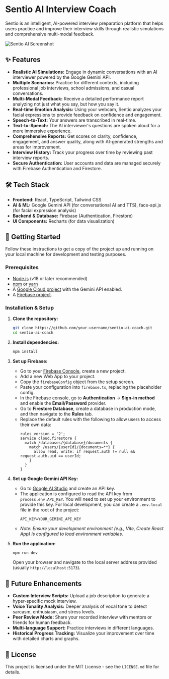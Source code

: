 # Sentio AI Interview Coach

Sentio is an intelligent, AI-powered interview preparation platform that helps users practice and improve their interview skills through realistic simulations and comprehensive multi-modal feedback.

![Sentio AI Screenshot](https://storage.googleapis.com/aistudio-ux-team-public/sdk_gallery/demos/sentio.png)

## ✨ Features

- **Realistic AI Simulations:** Engage in dynamic conversations with an AI interviewer powered by the Google Gemini API.
- **Multiple Scenarios:** Practice for different contexts, including professional job interviews, school admissions, and casual conversations.
- **Multi-Modal Feedback:** Receive a detailed performance report analyzing not just what you say, but how you say it.
- **Real-time Emotion Analysis:** Using your webcam, Sentio analyzes your facial expressions to provide feedback on confidence and engagement.
- **Speech-to-Text:** Your answers are transcribed in real-time.
- **Text-to-Speech:** The AI interviewer's questions are spoken aloud for a more immersive experience.
- **Comprehensive Reports:** Get scores on clarity, confidence, engagement, and answer quality, along with AI-generated strengths and areas for improvement.
- **Interview History:** Track your progress over time by reviewing past interview reports.
- **Secure Authentication:** User accounts and data are managed securely with Firebase Authentication and Firestore.

## 🛠️ Tech Stack

- **Frontend:** React, TypeScript, Tailwind CSS
- **AI & ML:** Google Gemini API (for conversational AI and TTS), face-api.js (for facial expression analysis)
- **Backend & Database:** Firebase (Authentication, Firestore)
- **UI Components:** Recharts (for data visualization)

## 🚀 Getting Started

Follow these instructions to get a copy of the project up and running on your local machine for development and testing purposes.

### Prerequisites

- [Node.js](https://nodejs.org/) (v18 or later recommended)
- [npm](https://www.npmjs.com/) or [yarn](https://yarnpkg.com/)
- A [Google Cloud project](https://cloud.google.com/resource-manager/docs/creating-managing-projects) with the Gemini API enabled.
- A [Firebase project](https://firebase.google.com/docs/web/setup).

### Installation & Setup

1.  **Clone the repository:**
    ```bash
    git clone https://github.com/your-username/sentio-ai-coach.git
    cd sentio-ai-coach
    ```

2.  **Install dependencies:**
    ```bash
    npm install
    ```

3.  **Set up Firebase:**
    *   Go to your [Firebase Console](https://console.firebase.google.com/), create a new project.
    *   Add a new Web App to your project.
    *   Copy the `firebaseConfig` object from the setup screen.
    *   Paste your configuration into `firebase.ts`, replacing the placeholder config.
    *   In the Firebase console, go to **Authentication** -> **Sign-in method** and enable the **Email/Password** provider.
    *   Go to **Firestore Database**, create a database in production mode, and then navigate to the **Rules** tab.
    *   Replace the default rules with the following to allow users to access their own data:
        ```
        rules_version = '2';
        service cloud.firestore {
          match /databases/{database}/documents {
            match /users/{userId}/{documents=**} {
              allow read, write: if request.auth != null && request.auth.uid == userId;
            }
          }
        }
        ```

4.  **Set up Google Gemini API Key:**
    *   Go to [Google AI Studio](https://aistudio.google.com/) and create an API key.
    *   The application is configured to read the API key from `process.env.API_KEY`. You will need to set up your environment to provide this key. For local development, you can create a `.env.local` file in the root of the project:
        ```
        API_KEY=YOUR_GEMINI_API_KEY
        ```
    *   *Note: Ensure your development environment (e.g., Vite, Create React App) is configured to load environment variables.*

5.  **Run the application:**
    ```bash
    npm run dev
    ```
    Open your browser and navigate to the local server address provided (usually `http://localhost:5173`).

## 🔮 Future Enhancements

-   **Custom Interview Scripts:** Upload a job description to generate a hyper-specific mock interview.
-   **Voice Tonality Analysis:** Deeper analysis of vocal tone to detect sarcasm, enthusiasm, and stress levels.
-   **Peer Review Mode:** Share your recorded interview with mentors or friends for human feedback.
-   **Multi-language Support:** Practice interviews in different languages.
-   **Historical Progress Tracking:** Visualize your improvement over time with detailed charts and graphs.

## 📄 License

This project is licensed under the MIT License - see the `LICENSE.md` file for details.

